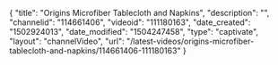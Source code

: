 {
    "title": "Origins Microfiber Tablecloth and Napkins",
    "description": "",
    "channelid": "114661406",
    "videoid": "111180163",
    "date_created": "1502924013",
    "date_modified": "1504247458",
    "type": "captivate",
    "layout": "channelVideo",
    "url": "\/latest-videos\/origins-microfiber-tablecloth-and-napkins\/114661406-111180163"
}